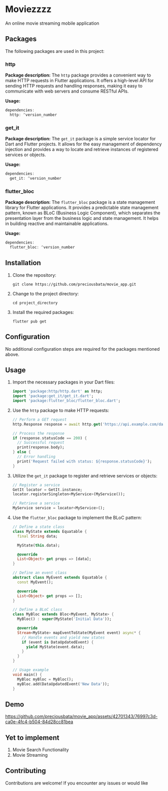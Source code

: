 # Moviezzzz

An online movie streaming mobile application

## Packages

The following packages are used in this project:

### http

**Package description:** The `http` package provides a convenient way to make HTTP requests in Flutter applications. It offers a high-level API for sending HTTP requests and handling responses, making it easy to communicate with web servers and consume RESTful APIs.

**Usage:**

```dart
dependencies:
  http: ^version_number
```

### get_it

**Package description:** The `get_it` package is a simple service locator for Dart and Flutter projects. It allows for the easy management of dependency injection and provides a way to locate and retrieve instances of registered services or objects.

**Usage:**

```dart
dependencies:
  get_it: ^version_number
```

### flutter_bloc

**Package description:** The `flutter_bloc` package is a state management library for Flutter applications. It provides a predictable state management pattern, known as BLoC (Business Logic Component), which separates the presentation layer from the business logic and state management. It helps in building reactive and maintainable applications.

**Usage:**

```dart
dependencies:
  flutter_bloc: ^version_number
```

## Installation

1. Clone the repository:

   ```shell
   git clone https://github.com/preciousbata/movie_app.git
   
   ```

2. Change to the project directory:

   ```shell
   cd project_directory
   ```

3. Install the required packages:

   ```shell
   flutter pub get
   ```

## Configuration

No additional configuration steps are required for the packages mentioned above.

## Usage

1. Import the necessary packages in your Dart files:

   ```dart
   import 'package:http/http.dart' as http;
   import 'package:get_it/get_it.dart';
   import 'package:flutter_bloc/flutter_bloc.dart';
   ```

2. Use the `http` package to make HTTP requests:

   ```dart
   // Perform a GET request
   http.Response response = await http.get('https://api.example.com/data');

   // Process the response
   if (response.statusCode == 200) {
     // Successful request
     print(response.body);
   } else {
     // Error handling
     print('Request failed with status: ${response.statusCode}');
   }
   ```

3. Utilize the `get_it` package to register and retrieve services or objects:

   ```dart
   // Register a service
   GetIt locator = GetIt.instance;
   locator.registerSingleton<MyService>(MyService());

   // Retrieve a service
   MyService service = locator<MyService>();
   ```

4. Use the `flutter_bloc` package to implement the BLoC pattern:

   ```dart
   // Define a state class
   class MyState extends Equatable {
     final String data;

     MyState(this.data);

     @override
     List<Object> get props => [data];
   }

   // Define an event class
   abstract class MyEvent extends Equatable {
     const MyEvent();

     @override
     List<Object> get props => [];
   }

   // Define a BLoC class
   class MyBloc extends Bloc<MyEvent, MyState> {
     MyBloc() : super(MyState('Initial Data'));

     @override
     Stream<MyState> mapEventToState(MyEvent event) async* {
       // Handle events and yield new states
       if (event is DataUpdatedEvent) {
         yield MyState(event.data);
       }
     }
   }

   // Usage example
   void main() {
     MyBloc myBloc = MyBloc();
     myBloc.add(DataUpdatedEvent('New Data'));
   }
   ```
## Demo
https://github.com/preciousbata/movie_app/assets/42701343/76997c3d-ca0e-4fc4-b504-84d28cc81bea

## Yet to implement

1. Movie Search Functionality
2. Movie Streaming

## Contributing

Contributions are welcome! If you encounter any issues or would like
